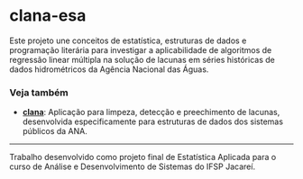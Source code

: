 # clana-esa

Este projeto une conceitos de estatística, estruturas de dados e programação literária para investigar a aplicabilidade de algoritmos de regressão linear múltipla na solução de lacunas em séries históricas de dados hidrométricos da Agência Nacional das Águas.


### Veja também
* **[clana](https://github.com/jultty/clana/)**: Aplicação para limpeza, detecção e preechimento de lacunas, desenvolvida especificamente para estruturas de dados dos sistemas públicos da ANA.

----
Trabalho desenvolvido como projeto final de Estatística Aplicada para o curso de Análise e Desenvolvimento de Sistemas do IFSP Jacareí.
